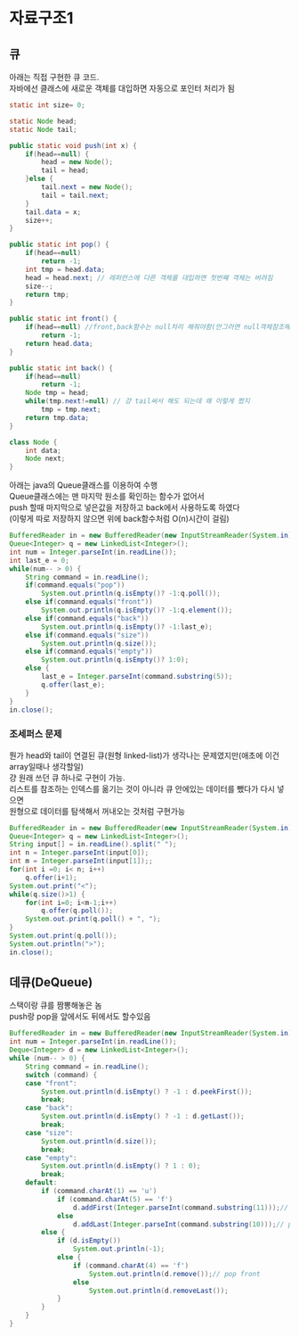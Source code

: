 # 자료구조1

## 큐
아래는 직접 구현한 큐 코드.  
자바에선 클래스에 새로운 객체를 대입하면 자동으로 포인터 처리가 됨  

```java
static int size= 0;

static Node head;
static Node tail;

public static void push(int x) {
	if(head==null) {
		head = new Node();
		tail = head;
	}else {
		tail.next = new Node();
		tail = tail.next;			
	}
	tail.data = x;
	size++;
}

public static int pop() {
	if(head==null)
		return -1;
	int tmp = head.data;
	head = head.next; // 레퍼런스에 다른 객체를 대입하면 첫번째 객체는 버려짐
	size--;
	return tmp;
}

public static int front() {
	if(head==null) //front,back함수는 null처리 해줘야함(안그러면 null객체참조해서 런타임에러)
		return -1;
	return head.data;
}

public static int back() {
	if(head==null)
		return -1;
	Node tmp = head; 
	while(tmp.next!=null) // 걍 tail써서 해도 되는데 왜 이렇게 짰지
		tmp = tmp.next;
	return tmp.data;
}

class Node {
	int data;
	Node next;
}
```

아래는 java의 Queue클래스를 이용하여 수행   
Queue클래스에는 맨 마지막 원소를 확인하는 함수가 없어서  
push 할때 마지막으로 넣은값을 저장하고 back에서 사용하도록 하였다  
(이렇게 따로 저장하지 않으면 위에 back함수처럼 O(n)시간이 걸림)

```java
BufferedReader in = new BufferedReader(new InputStreamReader(System.in));
Queue<Integer> q = new LinkedList<Integer>();
int num = Integer.parseInt(in.readLine());
int last_e = 0;
while(num-- > 0) {
	String command = in.readLine();
	if(command.equals("pop"))
		System.out.println(q.isEmpty()? -1:q.poll());
	else if(command.equals("front"))
		System.out.println(q.isEmpty()? -1:q.element());
	else if(command.equals("back"))
		System.out.println(q.isEmpty()? -1:last_e);
	else if(command.equals("size"))
		System.out.println(q.size());
	else if(command.equals("empty"))
		System.out.println(q.isEmpty()? 1:0);
	else {
		last_e = Integer.parseInt(command.substring(5));
		q.offer(last_e);
	}
}
in.close();
```


### 조세퍼스 문제
뭔가 head와 tail이 연결된 큐(원형 linked-list)가 생각나는 문제였지만(애초에 이건 array일때나 생각할일)   
걍 원래 쓰던 큐 하나로 구현이 가능.   
리스트를 참조하는 인덱스를 옮기는 것이 아니라 큐 안에있는 데이터를 뺐다가 다시 넣으면  
원형으로 데이터를 탐색해서 꺼내오는 것처럼 구현가능  

```java
BufferedReader in = new BufferedReader(new InputStreamReader(System.in));
Queue<Integer> q = new LinkedList<Integer>();
String input[] = in.readLine().split(" ");
int n = Integer.parseInt(input[0]);
int m = Integer.parseInt(input[1]);;
for(int i =0; i< n; i++)
	q.offer(i+1);
System.out.print("<");
while(q.size()>1) {
	for(int i=0; i<m-1;i++)
		q.offer(q.poll());
	System.out.print(q.poll() + ", ");
}
System.out.print(q.poll());
System.out.println(">");
in.close();
```


## 데큐(DeQueue)
스택이랑 큐를 짬뽕해놓은 놈  
push랑 pop을 앞에서도 뒤에서도 할수있음
```java
BufferedReader in = new BufferedReader(new InputStreamReader(System.in));
int num = Integer.parseInt(in.readLine());
Deque<Integer> d = new LinkedList<Integer>();
while (num-- > 0) {
	String command = in.readLine();
	switch (command) {
	case "front":
		System.out.println(d.isEmpty() ? -1 : d.peekFirst());
		break;
	case "back":
		System.out.println(d.isEmpty() ? -1 : d.getLast());
		break;
	case "size":
		System.out.println(d.size());
		break;
	case "empty":
		System.out.println(d.isEmpty() ? 1 : 0);
		break;
	default:
		if (command.charAt(1) == 'u')
			if (command.charAt(5) == 'f')
				d.addFirst(Integer.parseInt(command.substring(11)));// push front
			else
				d.addLast(Integer.parseInt(command.substring(10)));// push back
		else {
			if (d.isEmpty())
				System.out.println(-1);
			else {
				if (command.charAt(4) == 'f')
					System.out.println(d.remove());// pop front
				else
					System.out.println(d.removeLast());
			}
		}
	}
}
```
